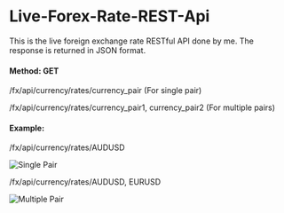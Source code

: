 # Live-Forex-Rate-REST-Api

This is the live foreign exchange rate RESTful API done by me. The response is returned in JSON format. 

#### Method: GET

/fx/api/currency/rates/currency_pair (For single pair)

/fx/api/currency/rates/currency_pair1, currency_pair2 (For multiple pairs)

#### Example:
/fx/api/currency/rates/AUDUSD

![Single Pair](http://www.sauryatech.com/img/fx_sing.png)

/fx/api/currency/rates/AUDUSD, EURUSD

![Multiple Pair](http://www.sauryatech.com/img/fx_multi.png)
